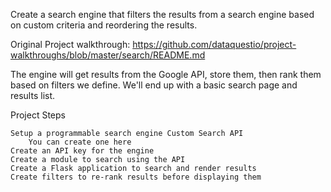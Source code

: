 Create a search engine that filters the results
from a search engine based on custom criteria and reordering
the results.

Original Project walkthrough: https://github.com/dataquestio/project-walkthroughs/blob/master/search/README.md

The engine will get results from the Google API, store them, then 
rank them based on filters we define. We'll end up with a basic 
search page and results list.

Project Steps

    Setup a programmable search engine Custom Search API
        You can create one here
    Create an API key for the engine
    Create a module to search using the API
    Create a Flask application to search and render results
    Create filters to re-rank results before displaying them

